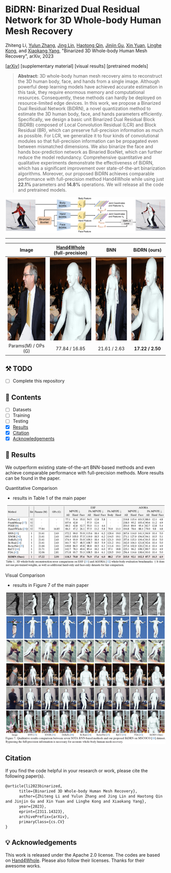 # BiDRN: Binarized Dual Residual Network for 3D Whole-body Human Mesh Recovery

Zhiteng Li, [Yulun Zhang](http://yulunzhang.com/), [Jing Lin](https://jinglin7.github.io), [Haotong Qin](https://htqin.github.io/), [Jinjin Gu](https://www.jasongt.com/), [Xin Yuan](https://en.westlake.edu.cn/faculty/xin-yuan.html), [Linghe Kong](https://www.cs.sjtu.edu.cn/~linghe.kong/), and [Xiaokang Yang](https://scholar.google.com/citations?user=yDEavdMAAAAJ), "Binarized 3D Whole-body Human Mesh Recovery", arXiv, 2023

[[arXiv](https://arxiv.org/pdf/2311.14323.pdf)] [supplementary material] [visual results] [pretrained models]

> **Abstract:** 3D whole-body human mesh recovery aims to reconstruct the 3D human body, face, and hands from a single image. Although powerful deep learning models have achieved accurate estimation in this task, they require enormous memory and computational resources. Consequently, these methods can hardly be deployed on resource-limited edge devices. In this work, we propose a Binarized Dual Residual Network (BiDRN), a novel quantization method to estimate the 3D human body, face, and hands parameters efficiently. Specifically, we design a basic unit Binarized Dual Residual Block (BiDRB) composed of Local Convolution Residual (LCR) and Block Residual (BR), which can preserve full-precision information as much as possible. For LCR, we generalize it to four kinds of convolutional modules so that full-precision information can be propagated even between mismatched dimensions. We also binarize the face and hands box-prediction network as Binaried BoxNet, which can further reduce the model redundancy. Comprehensive quantitative and qualitative experiments demonstrate the effectiveness of BiDRN, which has a significant improvement over state-of-the-art binarization algorithms. Moreover, our proposed BiDRN achieves comparable performance with full-precision method Hand4Whole while using just **22.1%** parameters and **14.8%** operations. We will release all the code and pretrained models. 

![](figs/BiDRN.png)

---

|                     Image                     |                       [Hand4Whole](https://github.com/mks0601/Hand4Whole_RELEASE)<br>(full-precision)                        | BNN |                 BiDRN (ours)                  |
| :----------------------------------------: | :---------------------------------------------: | :----------------------------------------------: | :-----------------------------------------: |
| <img src="figs/ori_coco_4134_2.png" height=260> | <img src="figs/fp_coco_4134_2.png" height=260> |  <img src="figs/bnn_coco_4134_2.png" height=260>  | <img src="figs/ours_coco_4134_2.png" height=260> |
| Params(M) / OPs (G) | 77.84 / 16.85 | 21.61 / 2.63 | **17.22 / 2.50** |


## ⚒️ TODO

* [ ] Complete this repository

## 🔗 Contents

- [ ] Datasets
- [ ] Training
- [ ] Testing
- [x] [Results](#Results)
- [x] [Citation](#Citation)
- [x] [Acknowledgements](#Acknowledgements)

## 🔎 Results

We outperform existing state-of-the-art BNN-based methods and even achieve comparable performance with full-precision methods. More results can be found in the paper.


Quantitative Comparison


- results in Table 1 of the main paper

<p align="center">
  <img width="900" src="figs/quantitative.png">
</p>



Visual Comparison



- results in Figure 7 of the main paper

<p align="center">
  <img width="900" src="figs/EHF.png">
</p>

## Citation

If you find the code helpful in your research or work, please cite the following paper(s).

```
@article{li2023binarized,
      title={Binarized 3D Whole-body Human Mesh Recovery}, 
      author={Zhiteng Li and Yulun Zhang and Jing Lin and Haotong Qin and Jinjin Gu and Xin Yuan and Linghe Kong and Xiaokang Yang},
      year={2023},
      eprint={2311.14323},
      archivePrefix={arXiv},
      primaryClass={cs.CV}
}
```


## 💡 Acknowledgements

This work is released under the Apache 2.0 license.
The codes are based on [Hand4Whole](https://github.com/mks0601/Hand4Whole_RELEASE). Please also follow their licenses. Thanks for their awesome works.
